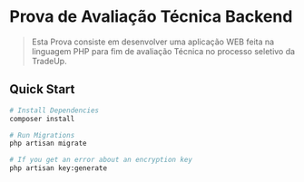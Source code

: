 # Prova de Avaliação Técnica Backend

> Esta Prova consiste em desenvolver uma aplicação WEB feita na linguagem PHP para fim de avaliação Técnica no processo seletivo da TradeUp.

## Quick Start

``` bash
# Install Dependencies
composer install

# Run Migrations
php artisan migrate

# If you get an error about an encryption key
php artisan key:generate
